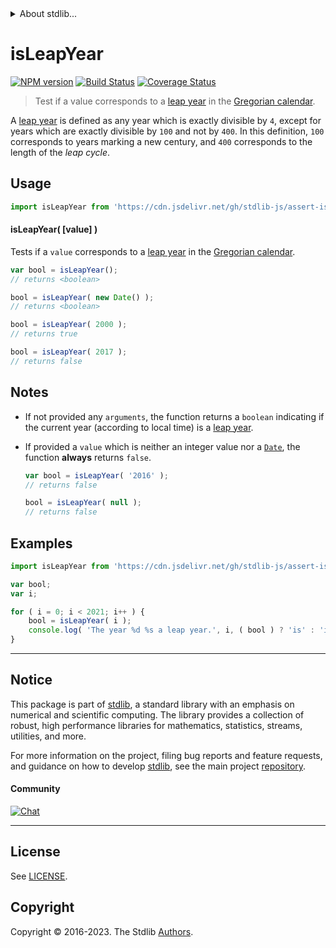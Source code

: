 <!--

@license Apache-2.0

Copyright (c) 2018 The Stdlib Authors.

Licensed under the Apache License, Version 2.0 (the "License");
you may not use this file except in compliance with the License.
You may obtain a copy of the License at

   http://www.apache.org/licenses/LICENSE-2.0

Unless required by applicable law or agreed to in writing, software
distributed under the License is distributed on an "AS IS" BASIS,
WITHOUT WARRANTIES OR CONDITIONS OF ANY KIND, either express or implied.
See the License for the specific language governing permissions and
limitations under the License.

-->


<details>
  <summary>
    About stdlib...
  </summary>
  <p>We believe in a future in which the web is a preferred environment for numerical computation. To help realize this future, we've built stdlib. stdlib is a standard library, with an emphasis on numerical and scientific computation, written in JavaScript (and C) for execution in browsers and in Node.js.</p>
  <p>The library is fully decomposable, being architected in such a way that you can swap out and mix and match APIs and functionality to cater to your exact preferences and use cases.</p>
  <p>When you use stdlib, you can be absolutely certain that you are using the most thorough, rigorous, well-written, studied, documented, tested, measured, and high-quality code out there.</p>
  <p>To join us in bringing numerical computing to the web, get started by checking us out on <a href="https://github.com/stdlib-js/stdlib">GitHub</a>, and please consider <a href="https://opencollective.com/stdlib">financially supporting stdlib</a>. We greatly appreciate your continued support!</p>
</details>

# isLeapYear

[![NPM version][npm-image]][npm-url] [![Build Status][test-image]][test-url] [![Coverage Status][coverage-image]][coverage-url] <!-- [![dependencies][dependencies-image]][dependencies-url] -->

> Test if a value corresponds to a [leap year][leap-year] in the [Gregorian calendar][gregorian-calendar].

A [leap year][leap-year] is defined as any year which is exactly divisible by `4`, except for years which are exactly divisible by `100` and not by `400`. In this definition, `100` corresponds to years marking a new century, and `400` corresponds to the length of the _leap cycle_.



<section class="usage">

## Usage

```javascript
import isLeapYear from 'https://cdn.jsdelivr.net/gh/stdlib-js/assert-is-leap-year@deno/mod.js';
```

#### isLeapYear( \[value] )

Tests if a `value` corresponds to a [leap year][leap-year] in the [Gregorian calendar][gregorian-calendar].

```javascript
var bool = isLeapYear();
// returns <boolean>

bool = isLeapYear( new Date() );
// returns <boolean>

bool = isLeapYear( 2000 );
// returns true

bool = isLeapYear( 2017 );
// returns false
```

</section>

<!-- /.usage -->

<section class="notes">

## Notes

-   If not provided any `arguments`, the function returns a `boolean` indicating if the current year (according to local time) is a [leap year][leap-year].

-   If provided a `value` which is neither an integer value nor a [`Date`][date-object], the function **always** returns `false`.

    ```javascript
    var bool = isLeapYear( '2016' );
    // returns false

    bool = isLeapYear( null );
    // returns false
    ```

</section>

<!-- /.notes -->

<section class="examples">

## Examples

<!-- eslint no-undef: "error" -->

```javascript
import isLeapYear from 'https://cdn.jsdelivr.net/gh/stdlib-js/assert-is-leap-year@deno/mod.js';

var bool;
var i;

for ( i = 0; i < 2021; i++ ) {
    bool = isLeapYear( i );
    console.log( 'The year %d %s a leap year.', i, ( bool ) ? 'is' : 'is not' );
}
```

</section>

<!-- /.examples -->



<!-- Section for related `stdlib` packages. Do not manually edit this section, as it is automatically populated. -->

<section class="related">

</section>

<!-- /.related -->

<!-- Section for all links. Make sure to keep an empty line after the `section` element and another before the `/section` close. -->


<section class="main-repo" >

* * *

## Notice

This package is part of [stdlib][stdlib], a standard library with an emphasis on numerical and scientific computing. The library provides a collection of robust, high performance libraries for mathematics, statistics, streams, utilities, and more.

For more information on the project, filing bug reports and feature requests, and guidance on how to develop [stdlib][stdlib], see the main project [repository][stdlib].

#### Community

[![Chat][chat-image]][chat-url]

---

## License

See [LICENSE][stdlib-license].


## Copyright

Copyright &copy; 2016-2023. The Stdlib [Authors][stdlib-authors].

</section>

<!-- /.stdlib -->

<!-- Section for all links. Make sure to keep an empty line after the `section` element and another before the `/section` close. -->

<section class="links">

[npm-image]: http://img.shields.io/npm/v/@stdlib/assert-is-leap-year.svg
[npm-url]: https://npmjs.org/package/@stdlib/assert-is-leap-year

[test-image]: https://github.com/stdlib-js/assert-is-leap-year/actions/workflows/test.yml/badge.svg?branch=main
[test-url]: https://github.com/stdlib-js/assert-is-leap-year/actions/workflows/test.yml?query=branch:main

[coverage-image]: https://img.shields.io/codecov/c/github/stdlib-js/assert-is-leap-year/main.svg
[coverage-url]: https://codecov.io/github/stdlib-js/assert-is-leap-year?branch=main

<!--

[dependencies-image]: https://img.shields.io/david/stdlib-js/assert-is-leap-year.svg
[dependencies-url]: https://david-dm.org/stdlib-js/assert-is-leap-year/main

-->

[chat-image]: https://img.shields.io/gitter/room/stdlib-js/stdlib.svg
[chat-url]: https://app.gitter.im/#/room/#stdlib-js_stdlib:gitter.im

[stdlib]: https://github.com/stdlib-js/stdlib

[stdlib-authors]: https://github.com/stdlib-js/stdlib/graphs/contributors

[cli-section]: https://github.com/stdlib-js/assert-is-leap-year#cli
[cli-url]: https://github.com/stdlib-js/assert-is-leap-year/tree/cli
[@stdlib/assert-is-leap-year]: https://github.com/stdlib-js/assert-is-leap-year/tree/main

[umd]: https://github.com/umdjs/umd
[es-module]: https://developer.mozilla.org/en-US/docs/Web/JavaScript/Guide/Modules

[deno-url]: https://github.com/stdlib-js/assert-is-leap-year/tree/deno
[umd-url]: https://github.com/stdlib-js/assert-is-leap-year/tree/umd
[esm-url]: https://github.com/stdlib-js/assert-is-leap-year/tree/esm
[branches-url]: https://github.com/stdlib-js/assert-is-leap-year/blob/main/branches.md

[stdlib-license]: https://raw.githubusercontent.com/stdlib-js/assert-is-leap-year/main/LICENSE

[leap-year]: https://en.wikipedia.org/wiki/Leap_year

[gregorian-calendar]: https://en.wikipedia.org/wiki/Gregorian_calendar

[date-object]: https://developer.mozilla.org/en-US/docs/Web/JavaScript/Reference/Global_Objects/Date

[standard-streams]: https://en.wikipedia.org/wiki/Standard_streams

[mdn-regexp]: https://developer.mozilla.org/en-US/docs/Web/JavaScript/Guide/Regular_Expressions

</section>

<!-- /.links -->
